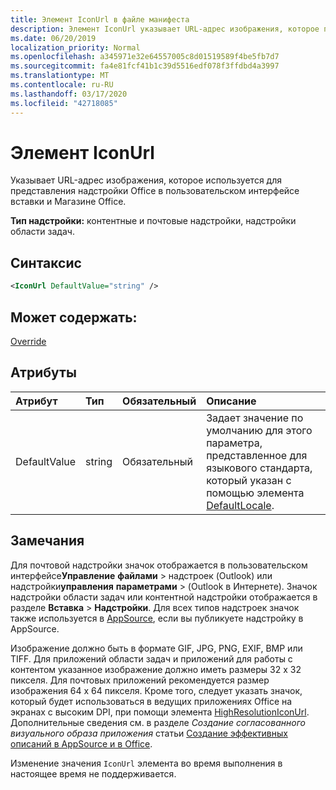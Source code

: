 ```yaml
---
title: Элемент IconUrl в файле манифеста
description: Элемент IconUrl указывает URL-адрес изображения, которое представляет надстройку Office в пользовательском интерфейсе вставки и магазине Office.
ms.date: 06/20/2019
localization_priority: Normal
ms.openlocfilehash: a345971e32e64557005c8d01519589f4be5fb7d7
ms.sourcegitcommit: fa4e81fcf41b1c39d5516edf078f3ffdbd4a3997
ms.translationtype: MT
ms.contentlocale: ru-RU
ms.lasthandoff: 03/17/2020
ms.locfileid: "42718085"
---
```

# <a name="iconurl-element"></a>Элемент IconUrl

Указывает URL-адрес изображения, которое используется для представления надстройки Office в пользовательском интерфейсе вставки и Магазине Office.

**Тип надстройки:** контентные и почтовые надстройки, надстройки области задач.

## <a name="syntax"></a>Синтаксис

```XML
<IconUrl DefaultValue="string" />
```

## <a name="can-contain"></a>Может содержать:

[Override](override.md)

## <a name="attributes"></a>Атрибуты

|**Атрибут**|**Тип**|**Обязательный**|**Описание**|
|:-----|:-----|:-----|:-----|
|DefaultValue|string|Обязательный|Задает значение по умолчанию для этого параметра, представленное для языкового стандарта, который указан с помощью элемента [DefaultLocale](defaultlocale.md).|

## <a name="remarks"></a>Замечания

Для почтовой надстройки значок отображается в пользовательском интерфейсе**Управление** **файлами** > надстроек (Outlook) или надстройки**управления** **параметрами** > (Outlook в Интернете). Значок надстройки области задач или контентной надстройки отображается в разделе **Вставка** > **Надстройки**. Для всех типов надстроек значок также используется в [AppSource](https://appsource.microsoft.com), если вы публикуете надстройку в AppSource.

Изображение должно быть в формате GIF, JPG, PNG, EXIF, BMP или TIFF. Для приложений области задач и приложений для работы с контентом указанное изображение должно иметь размеры 32 х 32 пикселя. Для почтовых приложений рекомендуется размер изображения 64 х 64 пикселя. Кроме того, следует указать значок, который будет использоваться в ведущих приложениях Office на экранах c высоким DPI, при помощи элемента [HighResolutionIconUrl](highresolutioniconurl.md). Дополнительные сведения см. в разделе _Создание согласованного визуального образа приложения_ статьи [Создание эффективных описаний в AppSource и в Office](/office/dev/store/create-effective-office-store-listings#create-a-consistent-visual-identity).

Изменение значения `IconUrl` элемента во время выполнения в настоящее время не поддерживается.